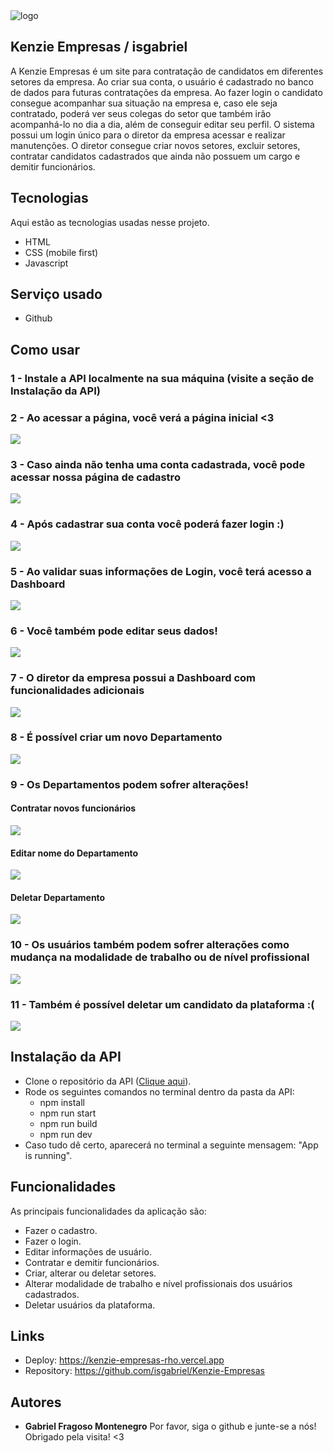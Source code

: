 <img src="./src/assets/Kenzie-Empresas-logo.svg" alt="logo"/>

## Kenzie Empresas / isgabriel
<p>A Kenzie Empresas é um site para contratação de candidatos em diferentes setores da empresa. Ao criar sua conta, o usuário é cadastrado no banco de dados para futuras contratações da empresa. Ao fazer login o candidato consegue acompanhar sua situação na empresa e, caso ele seja contratado, poderá ver seus colegas do setor que também irão acompanhá-lo no dia a dia, além de conseguir editar seu perfil. O sistema possui um login único para o diretor da empresa acessar e realizar manutenções. O diretor consegue criar novos setores, excluir setores, contratar candidatos cadastrados que ainda não possuem um cargo e demitir funcionários.</p>

## Tecnologias
Aqui estão as tecnologias usadas nesse projeto.
 - HTML
 - CSS (mobile first)
 - Javascript
 
 ## Serviço usado
 - Github
 
 ## Como usar
 <h3>1 - Instale a API localmente na sua máquina (visite a seção de Instalação da API)</h3>
 
 <h3>2 - Ao acessar a página, você verá a página inicial <3</h3>
 <img src="./src/readme/Home.png"/>
 
 <h3>3 - Caso ainda não tenha uma conta cadastrada, você pode acessar nossa página de cadastro</h3>
 <img src="./src/readme/Register.png"/>
 
 <h3>4 - Após cadastrar sua conta você poderá fazer login :)</h3>
 <img src="./src/readme/Login.png"/>
 
 <h3>5 - Ao validar suas informações de Login, você terá acesso a Dashboard</h3>
 <img src="./src/readme/User_Dash_1.png"/>
 
 <h3>6 - Você também pode editar seus dados!</h3>
 <img src="./src/readme/User_Dash_Modal.png"/>

 <h3>7 - O diretor da empresa possui a Dashboard com funcionalidades adicionais</h3>
 <img src="./src/readme/Adm_Dash.png"/>
 
  <h3>8 - É possível criar um novo Departamento</h3>
  <img src="./src/readme/Adm_Dash_Modal_1.png"/>


 <h3>9 - Os Departamentos podem sofrer alterações!</h3>
    <h4>Contratar novos funcionários</h4>
    <img src="./src/readme/Adm_Dash_Modal_Dep_1.png"/>
    <h4>Editar nome do Departamento</h4>
    <img src="./src/readme/Adm_Dash_Modal_Dep_2.png"/>
    <h4>Deletar Departamento</h4>
    <img src="./src/readme/Adm_Dash_Modal_Dep_3.png"/>

 <h3>10 - Os usuários também podem sofrer alterações como mudança na modalidade de trabalho ou de nível profissional</h3>
 <img src="./src/readme/Adm_Dash_Modal_User_1.png"/>

 <h3>11 - Também é possível deletar um candidato da plataforma :(</h3>
 <img src="./src/readme/Adm_Dash_Modal_User_2.png"/>

 
 ## Instalação da API
 - Clone o repositório da API (<a href="https://github.com/Jardel-Kenzie/m2-api-empresas">Clique aqui</a>).
 - Rode os seguintes comandos no terminal dentro da pasta da API: 
   - npm install
   - npm run start
   - npm run build
   - npm run dev
 - Caso tudo dê certo, aparecerá no terminal a seguinte mensagem: "App is running".
 
 ## Funcionalidades
 As principais funcionalidades da aplicação são:
 - Fazer o cadastro.
 - Fazer o login.
 - Editar informações de usuário.
 - Contratar e demitir funcionários.
 - Criar, alterar ou deletar setores.
 - Alterar modalidade de trabalho e nível profissionais dos usuários cadastrados.
 - Deletar usuários da plataforma.
 
 ## Links
 - Deploy: https://kenzie-empresas-rho.vercel.app
 - Repository: https://github.com/isgabriel/Kenzie-Empresas
 
 ## Autores
 - <strong>Gabriel Fragoso Montenegro</strong>
 Por favor, siga o github e junte-se a nós! Obrigado pela visita! <3

 
